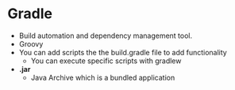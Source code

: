 # Gradle
- Build automation and dependency management tool.
- Groovy
- You can add scripts the the build.gradle file to add functionality
  - You can execute specific scripts with gradlew
- **.jar**
  - Java Archive which is a bundled application